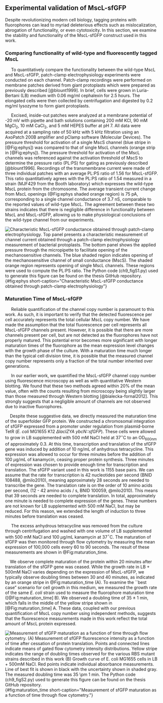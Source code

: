 ## Experimental validation of MscL-sfGFP
Despite revolutionizing modern cell biology, tagging proteins with
fluorophores can lead to myriad deleterious effects such as mislocalization,
abrogation of functionality, or even cytotoxicity. In this section, we
examine the stability and functionality of the MscL-sfGFP construct used in
this work.

### Comparing functionality of wild-type and fluorescently tagged MscL
&nbsp;&nbsp;&nbsp;&nbsp; To quantitatively compare the functionality between
the wild-type MscL and MscL-sfGFP, patch-clamp electrophysiology experiments
were conducted on each channel. Patch-clamp recordings were performed 
on membrane patches derived from giant protoplasts which were prepared as
previously described [@blount1999]. In brief, cells were grown in
Luria-Bertani (LB) medium with 0.06 mg/ml cephalexin for 2.5 hours. The
elongated cells were then collected by centrifugation and digested by 0.2
mg/ml lysozyme to form giant protoplasts.

&nbsp;&nbsp;&nbsp;&nbsp; Excised, inside-out patches were analyzed at a
membrane potential of -20 mV with pipette and bath solutions containing 200
mM KCl, 90 mM MgCl$_2$, 10 mM CaCl$_2$, and 5 mM HEPES buffer at pH 7. All
data were acquired at a sampling rate of 50 kHz with 5 kHz filtration using
an AxoPatch 200B amplifier and pClamp software (Molecular Devices). The
pressure threshold for activation of a single MscS channel (blue stripe in
[@Fig:ephys]) was compared to that of single MscL channels (orange strip in
[@Fig:ephys]). The pressure threshold for activation of the MscL channels was
referenced against the activation threshold of MscS to determine the pressure
ratio (PL:PS) for gating as previously described [@blount1996]. Recordings of
the transmembrane current were made of three individual patches with an
average PL:PS ratio of 1.56 for MscL-sfGFP. This ratio quantitatively agrees
with the PL:PS ratio of 1.54 measured in a strain (MJF429 from the Booth
laboratory) which expresses the wild-type MscL protein from the chromosome.
The average transient current change from MscL openings (@Fig:ephys shaded
orange region) is 75 pA, corresponding to a single channel conductance of
3.7 nS, comparable to the reported values of wild-type MscL. The agreement
between these two strains indicates that there is negligible difference in
functionality between MscL and MscL-sfGFP, allowing us to make physiological
conclusions of the wild-type channel from our experiments.

![**Characteristic MscL-sfGFP conductance obtained through patch-clamp
electrophysiology**. Top panel presents a characteristic measurement of
channel current obtained through a patch-clamp electrophysiology measurement
of bacterial protoplasts. The bottom panel shows the applied pressure through
the micropipette to facilitate opening of the mechanosensitive channels. The
blue shaded region indicates opening of the mechanosensitive channel of small
conductance (MscS). The shaded orange region represents opening of single
MscL channels. These regions were used to compute the PL:PS ratio. The [Python
code (`ch9_figS1.py`)](https://github.com/gchure/phd/blob/master/src/chapter_09/code/ch9_figS1.py)
used to generate this figure can be found on the thesis [GitHub
repository](https://github.com/gchure/phd).](ch9_figS1){#fig:ephys short-caption="Characteristic MscL-sfGFP conductance
obtained through patch-clamp electrophysiology"}

### Maturation Time of MscL-sfGFP

&nbsp;&nbsp;&nbsp;&nbsp; Reliable quantification of the channel copy number
is paramount to this work. As such, it is important to verify that the
detected fluorescence per cell accurately represents the total cellular MscL
copy number. We have made the assumption that the total fluorescence per
cell represents all MscL-sfGFP channels present. However, it is possible that
there are more channels present per cell, but are not detected as the
fluorophores have not properly matured. This potential error becomes more
significant with longer maturation times of the fluorophore as the mean
expression level changes with the growth phase of the culture. With a
maturation time much longer than the typical cell division time, it is
possible that the measured channel copy number represents only a fraction of
the total number inherited over generations.

&nbsp;&nbsp;&nbsp;&nbsp; In our earlier work, we quantified the MscL-sfGFP
channel copy number using fluorescence microscopy as well as with
quantitative Western blotting. We found that these two methods agreed within
20% of the mean value, often with the counts resulting from microscopy being
slightly larger than those measured through Western blotting
[@bialecka-fornal2012]. This strongly suggests that a negligible amount of
channels are not observed due to inactive fluorophores.

&nbsp;&nbsp;&nbsp;&nbsp;Despite these suggestive data, we directly measured
the maturation time of the superfolder GFP protein. We constructed a
chromosomal integration of sfGFP expressed from a promoter under regulation
from plasmid-borne TetR (*E. coli* MG1655 K12
*$\Delta$lacIZYA ybcN::sfGFP*). These cells were allowed to grow in LB
supplemented with 500 mM NaCl held at 37$^\circ$C to an OD$_{600\text{nm}}$ of approximately
0.3. At this time, transcription and translation of the sfGFP gene was
induced by addition of 10 ng/mL of anhydrous tetracycline. This expression
was allowed to occur for three minutes before the addition of 100 $\mu$g/mL of
kanamycin, ceasing proper protein synthesis. Three minutes of expression was
chosen to provide enough time for transcription and translation. The sfGFP
variant used in this work is 1155 base pairs. We can assume that the rate for
transcription is 42 nucleotides per second (BNID 108488, @milo2010), meaning
approximately 28 seconds are needed to transcribe the gene. The translation
rate is on the order of 10 amino acids per second, (12 - 42 amino acids / s,
BNID 100059, @milo2010). This means that 39 seconds are needed to complete
translation. In total, approximately one minute is needed to complete
expression of the genes. These numbers are not known for LB supplemented with
500 mM NaCl, but may be reduced. For this reason, we extended the length of
induction to three minutes before translation was ceased.

&nbsp;&nbsp;&nbsp;&nbsp;&nbsp;The excess anhydrous tetracycline was removed from the culture through
centrifugation and washed with one volume of LB supplemented with 500 mM
NaCl and 100 $\mu$g/mL kanamycin at 37$^\circ$C. The maturation of sfGFP was then
monitored through flow cytometry by measuring the mean expression of 100,000
cells every 60 to 90 seconds. The result of these measurements are shown in
@Fig:maturation_time.

&nbsp;&nbsp;&nbsp;&nbsp;We observe complete maturation of the protein within
20 minutes after translation of the sfGFP gene was ceased. While the growth
rate in LB + 500mM NaCl varies depending on the expression of MscL-sfGFP, we
typically observe doubling times between 30 and 40 minutes, as indicated by an
orange stripe in @Fig:maturation_time (A). To examine the ``best case”
scenario for cell growth in this medium, we measured the growth rate of the
same *E. coli* strain used to measure the fluorophore maturation time
([@Fig:maturation_time] B). We observed a doubling time of 35 $\pm$ 1 min,
which falls in the middle of the yellow stripe shown in
[@Fig:maturation_time] A. These data, coupled with our previous
quantification of MscL copy number using independent methods, suggests that
the fluorescence measurements made in this work reflect the total amount of
MscL protein expressed.

![**Measurement of sfGFP maturation as a function of time through flow
cytometry.** (A) Measurement of sfGFP fluorescence intensity as a function of
time after cessation of protein translation. Points and connected lines
indicate means of gated flow cytometry intensity distributions. Yellow stripe
indicates the range of doubling times observed for the various RBS mutant
strains described in this work (B) Growth curve of *E. coli* MG1655 cells in
LB + 500mM NaCl. Red points indicate individual absorbance measurements. Line
of best fit is shown in black with the uncertainty shown in shaded gray. The
measured doubling time was 35 $\pm$ 1 min. The [Python code (`ch9_figS2.py`)](https://github.com/gchure/phd/blob/master/src/chapter_09/code/ch9_figS2.py)
used to generate this figure can be found on the thesis [GitHub
repository](https://github.com/gchure/phd). ](ch9_figS2){#fig:maturation_time
short-caption="Measurement of sfGFP maturation as a function of time through
flow cytometry."}

